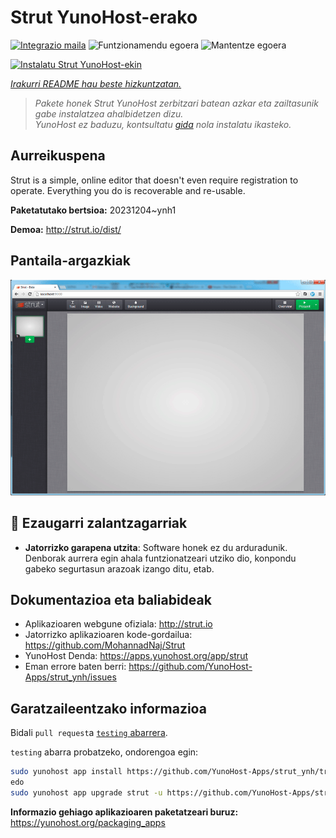 <!--
Ohart ongi: README hau automatikoki sortu da <https://github.com/YunoHost/apps/tree/master/tools/readme_generator>ri esker
EZ editatu eskuz.
-->

# Strut YunoHost-erako

[![Integrazio maila](https://dash.yunohost.org/integration/strut.svg)](https://ci-apps.yunohost.org/ci/apps/strut/) ![Funtzionamendu egoera](https://ci-apps.yunohost.org/ci/badges/strut.status.svg) ![Mantentze egoera](https://ci-apps.yunohost.org/ci/badges/strut.maintain.svg)

[![Instalatu Strut YunoHost-ekin](https://install-app.yunohost.org/install-with-yunohost.svg)](https://install-app.yunohost.org/?app=strut)

*[Irakurri README hau beste hizkuntzatan.](./ALL_README.md)*

> *Pakete honek Strut YunoHost zerbitzari batean azkar eta zailtasunik gabe instalatzea ahalbidetzen dizu.*  
> *YunoHost ez baduzu, kontsultatu [gida](https://yunohost.org/install) nola instalatu ikasteko.*

## Aurreikuspena

Strut is a simple, online editor that doesn't even require registration to operate. Everything you do is recoverable and re-usable.

**Paketatutako bertsioa:** 20231204~ynh1

**Demoa:** <http://strut.io/dist/>

## Pantaila-argazkiak

![Strut(r)en pantaila-argazkia](./doc/screenshots/screenshot.gif)

## :red_circle: Ezaugarri zalantzagarriak

- **Jatorrizko garapena utzita**: Software honek ez du arduradunik. Denborak aurrera egin ahala funtzionatzeari utziko dio, konpondu gabeko segurtasun arazoak izango ditu, etab.

## Dokumentazioa eta baliabideak

- Aplikazioaren webgune ofiziala: <http://strut.io>
- Jatorrizko aplikazioaren kode-gordailua: <https://github.com/MohannadNaj/Strut>
- YunoHost Denda: <https://apps.yunohost.org/app/strut>
- Eman errore baten berri: <https://github.com/YunoHost-Apps/strut_ynh/issues>

## Garatzaileentzako informazioa

Bidali `pull request`a [`testing` abarrera](https://github.com/YunoHost-Apps/strut_ynh/tree/testing).

`testing` abarra probatzeko, ondorengoa egin:

```bash
sudo yunohost app install https://github.com/YunoHost-Apps/strut_ynh/tree/testing --debug
edo
sudo yunohost app upgrade strut -u https://github.com/YunoHost-Apps/strut_ynh/tree/testing --debug
```

**Informazio gehiago aplikazioaren paketatzeari buruz:** <https://yunohost.org/packaging_apps>
